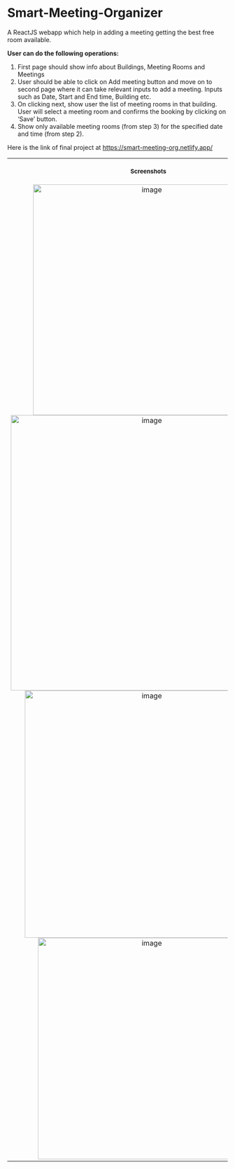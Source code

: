 # Smart-Meeting-Organizer

A ReactJS webapp which help in adding a meeting getting the best free room available.

**User can do the following operations:**

1. First page should show info about Buildings, Meeting Rooms and Meetings
2. User should be able to click on Add meeting button and move on to second page where it can take relevant inputs to add a meeting. Inputs such as Date, Start and End time, Building etc.
3. On clicking next, show user the list of meeting rooms in that building. User will select a meeting room and confirms the booking by clicking on ‘Save’ button.
4. Show only available meeting rooms (from step 3) for the specified date and time (from step 2).

Here is the link of final project at https://smart-meeting-org.netlify.app/

<table>
  <tr>
    <th align="center">
      <img width="441" height="1">
      <p> 
        <small>Screenshots</small>
      </p>
    </th>
  </tr>
<tr>
  <td align="center">
    <img width="527" alt="image" src="https://user-images.githubusercontent.com/35372091/174356439-6c97f093-3109-4eb0-b98e-467d646c839e.png" style="max-width: 100%">
    <img width="629" alt="image" src="https://user-images.githubusercontent.com/35372091/174356700-e9dc55a7-5be3-4968-bcbc-ce509b2d21a1.png" style="max-width: 100%">
    <img width="565" alt="image" src="https://user-images.githubusercontent.com/35372091/174357059-9b2f1899-8cf9-40fb-b9fb-e6b411d320a4.png" style="max-width: 100%">
    <img width="506" alt="image" src="https://user-images.githubusercontent.com/35372091/174357205-9fcab862-553f-4da5-bcbb-c5bd5d76953c.png" style="max-width: 100%">
  </td>
</tr>
</table>
